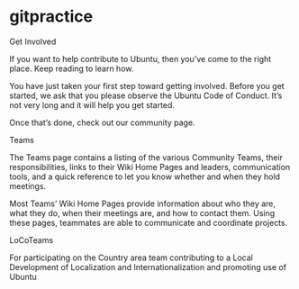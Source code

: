 # gitpractice

Get Involved

If you want to help contribute to Ubuntu, then you’ve come to the right place. Keep reading to learn how.

You have just taken your first step toward getting involved. Before you get started, we ask that you please observe the Ubuntu Code of Conduct. It’s not very long and it will help you get started.

Once that’s done, check out our community page.

Teams

The Teams page contains a listing of the various Community Teams, their responsibilities, links to their Wiki Home Pages and leaders, communication tools, and a quick reference to let you know whether and when they hold meetings.

Most Teams’ Wiki Home Pages provide information about who they are, what they do, when their meetings are, and how to contact them. Using these pages, teammates are able to communicate and coordinate projects.

LoCoTeams

For participating on the Country area team contributing to a Local Development of Localization and Internationalization and promoting use of Ubuntu

